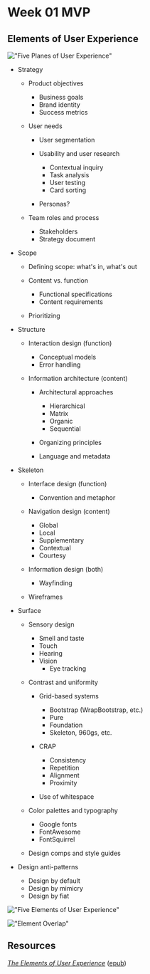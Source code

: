 # Week 01 MVP
## Elements of User Experience
!["Five Planes of User Experience"]("/week01/five-planes-of-user-experience.png?raw=true")
- Strategy
  - Product objectives
    - Business goals
    - Brand identity
    - Success metrics

  - User needs
    - User segmentation
    - Usability and user research
      - Contextual inquiry
      - Task analysis
      - User testing
      - Card sorting

    - Personas?

  - Team roles and process
    - Stakeholders
    - Strategy document

- Scope
  - Defining scope: what's in, what's out
  - Content vs. function
    - Functional specifications
    - Content requirements

  - Prioritizing

- Structure
  - Interaction design (function)
    - Conceptual models
    - Error handling

  - Information architecture (content)
    - Architectural approaches
      - Hierarchical
      - Matrix
      - Organic
      - Sequential

    - Organizing principles
    - Language and metadata

- Skeleton
  - Interface design (function)
    - Convention and metaphor

  - Navigation design (content)
    - Global
    - Local
    - Supplementary
    - Contextual
    - Courtesy

  - Information design (both)
    - Wayfinding

  - Wireframes

- Surface
  - Sensory design
    - Smell and taste
    - Touch
    - Hearing
    - Vision
      - Eye tracking

  - Contrast and uniformity
    - Grid-based systems
      - Bootstrap (WrapBootstrap, etc.)
      - Pure
      - Foundation
      - Skeleton, 960gs, etc.

    - CRAP
      - Consistency
      - Repetition
      - Alignment
      - Proximity

    - Use of whitespace

  - Color palettes and typography
    - Google fonts
    - FontAwesome
    - FontSquirrel

  - Design comps and style guides

- Design anti-patterns
  - Design by default
  - Design by mimicry
  - Design by fiat

!["Five Elements of User Experience"]("/week01/five-elements-of-user-experience.png?raw=true")

!["Element Overlap"]("/week01/overlapping-elements.png?raw=true")

## Resources
[_The Elements of User Experience_]("/week01/user-experience-elements.pdf") ([epub]("/week01/user-experience-elements.epub"))
